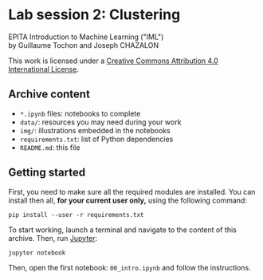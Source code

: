 # Lab session 2: Clustering

EPITA Introduction to Machine Learning ("IML")  
by Guillaume Tochon and Joseph CHAZALON

This work is licensed under a [Creative Commons Attribution 4.0 International License](http://creativecommons.org/licenses/by/4.0/).

## Archive content

- `*.ipynb` files: notebooks to complete
- `data/`: resources you may need during your work
- `img/`: illustrations embedded in the notebooks
- `requirements.txt`: list of Python dependencies
- `README.md`: this file


## Getting started

First, you need to make sure all the required modules are installed.
You can install then all, **for your current user only,** using the following command:
```shell
pip install --user -r requirements.txt
```

To start working, launch a terminal and navigate to the content of this archive.
Then, run [Jupyter](https://jupyter.org/):
```shell
jupyter notebook
```

Then, open the first notebook: `00_intro.ipynb` and follow the instructions.
